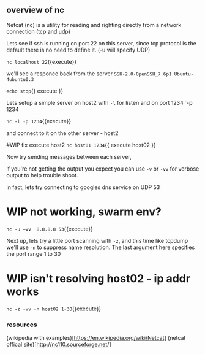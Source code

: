 ## overview of nc

Netcat (nc) is a utility for reading and righting directly from a network connection (tcp and udp)

Lets see if ssh is running on port 22 on this server, since tcp protocol is the default there is no need to define it. (-u will specify UDP)

`nc localhost 22`{{execute}}

we'll see a responce back from the server `SSH-2.0-OpenSSH_7.6p1 Ubuntu-4ubuntu0.3` 

`echo stop`{{ execute }}



Lets setup a simple server on host2 with `-l` for listen and on port 1234 `-p 1234

`nc -l -p 1234`{{execute}}

and connect to it on the other server - host2

#WIP  fix execute host2
`nc host01 1234`{{ execute host02 }}

Now try sending messages between each server, 

if you're not getting the output you expect you can use `-v` or `-vv` for verbose output to help trouble shoot.

in fact, lets try connecting to  googles dns service on UDP 53
# WIP not working, swarm env?
`nc -u –vv  8.8.8.8 53`{{execute}}

Next up, lets try a little port scanning with `-z`, and this time like tcpdump we'll use `-n` to suppress name resolution. The last argument here specifies the port range 1 to 30
# WIP isn't resolving host02 - ip addr works
`nc -z -vv -n host02 1-30`{{execute}}


### resources

(wikipedia with examples)[https://en.wikipedia.org/wiki/Netcat]
(netcat offical site)[http://nc110.sourceforge.net/]
